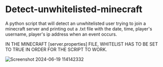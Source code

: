 # Detect-unwhitelisted-minecraft
A python script that will detect an unwhitelisted user trying to join a minecraft server and printing out a .txt file with the date, time, player's username, player's ip address when an event occurs.

IN THE MINECRAFT [server.properties] FILE, WHITELIST HAS TO BE SET TO TRUE IN ORDER FOR THE SCRIPT TO WORK.

![Screenshot 2024-06-19 114142332](https://github.com/Patghost123/Detect-unwhitelisted-minecraft/assets/63779563/dfbf6cc6-4227-4f8f-9b67-09e5e9fd59fc)
